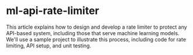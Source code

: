 # ml-api-rate-limiter
This article explains how to design and develop a rate limiter to protect any API-based system, including those that serve machine learning models. We'll use a sample project to illustrate this process, including code for rate limiting, API setup, and unit testing.

